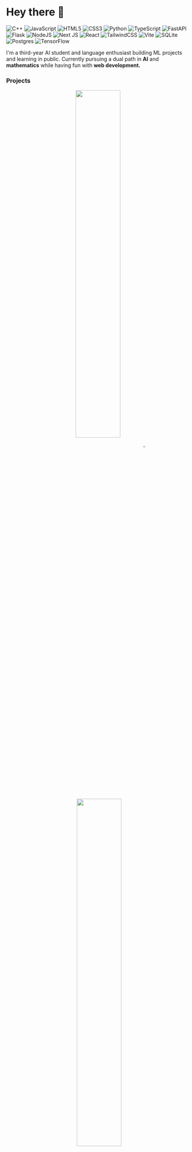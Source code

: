 
# Hey there 👋
![C++](https://img.shields.io/badge/c++-%2300599C.svg?style=flat&logo=c%2B%2B&logoColor=white) ![JavaScript](https://img.shields.io/badge/javascript-%23323330.svg?style=flat&logo=javascript&logoColor=%23F7DF1E) ![HTML5](https://img.shields.io/badge/html5-%23E34F26.svg?style=flat&logo=html5&logoColor=white) ![CSS3](https://img.shields.io/badge/css3-%231572B6.svg?style=flat&logo=css3&logoColor=white) ![Python](https://img.shields.io/badge/python-3670A0?style=flat&logo=python&logoColor=ffdd54) ![TypeScript](https://img.shields.io/badge/typescript-%23007ACC.svg?style=flat&logo=typescript&logoColor=white) ![FastAPI](https://img.shields.io/badge/FastAPI-005571?style=flat&logo=fastapi) ![Flask](https://img.shields.io/badge/flask-%23000.svg?style=flat&logo=flask&logoColor=white) ![NodeJS](https://img.shields.io/badge/node.js-6DA55F?style=flat&logo=node.js&logoColor=white) ![Next JS](https://img.shields.io/badge/Next-black?style=flat&logo=next.js&logoColor=white) ![React](https://img.shields.io/badge/react-%2320232a.svg?style=flat&logo=react&logoColor=%2361DAFB) ![TailwindCSS](https://img.shields.io/badge/tailwindcss-%2338B2AC.svg?style=flat&logo=tailwind-css&logoColor=white) ![Vite](https://img.shields.io/badge/vite-%23646CFF.svg?style=flat&logo=vite&logoColor=white) ![SQLite](https://img.shields.io/badge/sqlite-%2307405e.svg?style=flat&logo=sqlite&logoColor=white) ![Postgres](https://img.shields.io/badge/postgres-%23316192.svg?style=flat&logo=postgresql&logoColor=white) ![TensorFlow](https://img.shields.io/badge/TensorFlow-%23FF6F00.svg?style=flat&logo=TensorFlow&logoColor=white)

I'm a third-year AI student and language enthusiast building ML projects and learning in public. Currently pursuing a dual path in **AI** and **mathematics** while having fun with **web development.**

### Projects
<p align="center">
<a href="https://github.com/MaoMao-Corp/MaoMao-dict">
<img width='49%' align="center"src="https://github-readme-stats.vercel.app/api/pin/?username=MaoMao-Corp&repo=MaoMao-dict&border_color=02D892&bg_color=0D1117&title_color=C9D1D9&text_color=8B949E&icon_color=02D892" />
</a>
<span>&nbsp;</span>
<a href="https://github.com/MaoMao-Corp/MaoMao-dict-backend">
<img width='49%' align="center"src="https://github-readme-stats.vercel.app/api/pin/?username=MaoMao-Corp&repo=MaoMao-dict-backend&border_color=02D892&bg_color=0D1117&title_color=C9D1D9&text_color=8B949E&icon_color=02D892" />
</a>
</p>

<p align="center">
<a href="https://github.com/Discomanfulanito/Automated-Assignment-System">
<img width='49%' align="center"src="https://github-readme-stats.vercel.app/api/pin/?username=Discomanfulanito&repo=Automated-Assignment-System&border_color=02D892&bg_color=0D1117&title_color=C9D1D9&text_color=8B949E&icon_color=02D892" />
</a>
<span>&nbsp;</span>
<a href="https://github.com/Discomanfulanito/Pokefetch">
<img width='49%' align="center"src="https://github-readme-stats.vercel.app/api/pin/?username=Discomanfulanito&repo=Pokefetch&border_color=02D892&bg_color=0D1117&title_color=C9D1D9&text_color=8B949E&icon_color=02D892" />
</a>
</p>


## Community
Member and Owner of [MaoMao Corp](https://github.com/MaoMao-Corp)

Active volunteer maintainer for Anna's Archive. 

Languages: **Spanish, Catalan, English.**
# 📊 GitHub Stats:
![](https://github-readme-stats.vercel.app/api?username=discomanfulanito&theme=aura&hide_border=false&include_all_commits=true&count_private=true)<br/>
![](https://nirzak-streak-stats.vercel.app/?user=discomanfulanito&theme=aura&hide_border=false)<br/>
![](https://github-readme-stats.vercel.app/api/top-langs/?username=discomanfulanito&theme=aura&hide_border=false&include_all_commits=true&count_private=true&layout=compact)
## Let's connect
Open to collaborations and questions about my work

[![LinkedIn](https://img.shields.io/badge/LinkedIn-%230077B5.svg?logo=linkedin&logoColor=white)](https://linkedin.com/in/pablo-necpas-alba-091269182) [![email](https://img.shields.io/badge/Email-D14836?logo=gmail&logoColor=white)](mailto:pablonecpas@proton.me) 


<!-- Proudly created with GPRM ( https://gprm.itsvg.in ) -->

